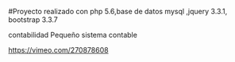 #Proyecto realizado con php 5.6,base de datos mysql ,jquery 3.3.1, bootstrap 3.3.7 

contabilidad
Pequeño sistema contable

https://vimeo.com/270878608
